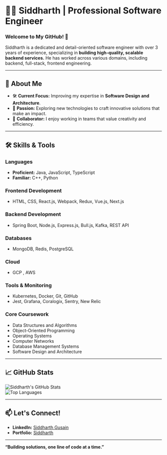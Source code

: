 # 👨‍💻 Siddharth | Professional Software Engineer  

### Welcome to My GitHub! 🚀  

Siddharth is a dedicated and detail-oriented software engineer with over 3 years of experience, specializing in **building high-quality, scalable backend services.**
He has worked across various domains, including backend, full-stack, frontend engineering. 

---

## 💼 **About Me**  

- 🛠️ **Current Focus:** Improving my expertise in **Software Design and Architecture**.  
- 🌟 **Passion:** Exploring new technologies to craft innovative solutions that make an impact.  
- 👥 **Collaborator:** I enjoy working in teams that value creativity and efficiency.  

---

## 🛠️ **Skills & Tools**

### **Languages**  
- **Proficient:** Java, JavaScript, TypeScript  
- **Familiar:** C++, Python

### **Frontend Development**  
- HTML, CSS, React.js, Webpack, Redux, Vue.js, Next.js  

### **Backend Development**  
- Spring Boot, Node.js, Express.js, Bull.js, Kafka, REST API  

### **Databases**  
- MongoDB, Redis, PostgreSQL

### **Cloud**  
- GCP , AWS

### **Tools & Monitoring**  
- Kubernetes, Docker, Git, GitHub  
- Jest, Grafana, Coralogix, Sentry, New Relic  

### **Core Coursework**  
- Data Structures and Algorithms  
- Object-Oriented Programming  
- Operating Systems  
- Computer Networks  
- Database Management Systems  
- Software Design and Architecture  

---

## 📈 **GitHub Stats**

![Siddharth's GitHub Stats](https://github-readme-stats.vercel.app/api?username=siddharthgusain&show_icons=true&theme=radical)  
![Top Languages](https://github-readme-stats.vercel.app/api/top-langs/?username=siddharthgusain&layout=compact&theme=radical)  

---

## 📫 **Let's Connect!**  
- **LinkedIn:** [Siddharth Gusain](https://www.linkedin.com/in/siddharth-gusain/)  
- **Portfolio:** [Siddharth](https://siddharthgusain.github.io/portfolio/) 

---

**“Building solutions, one line of code at a time.”**
